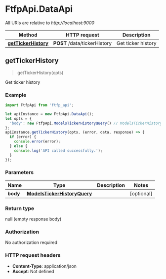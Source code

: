 # FtfpApi.DataApi

All URIs are relative to *http://localhost:9000*

Method | HTTP request | Description
------------- | ------------- | -------------
[**getTickerHistory**](DataApi.md#getTickerHistory) | **POST** /data/tickerHistory | Get ticker history



## getTickerHistory

> getTickerHistory(opts)

Get ticker history

### Example

```javascript
import FtfpApi from 'ftfp_api';

let apiInstance = new FtfpApi.DataApi();
let opts = {
  'body': new FtfpApi.ModelsTickerHistoryQuery() // ModelsTickerHistoryQuery | 
};
apiInstance.getTickerHistory(opts, (error, data, response) => {
  if (error) {
    console.error(error);
  } else {
    console.log('API called successfully.');
  }
});
```

### Parameters


Name | Type | Description  | Notes
------------- | ------------- | ------------- | -------------
 **body** | [**ModelsTickerHistoryQuery**](ModelsTickerHistoryQuery.md)|  | [optional] 

### Return type

null (empty response body)

### Authorization

No authorization required

### HTTP request headers

- **Content-Type**: application/json
- **Accept**: Not defined

